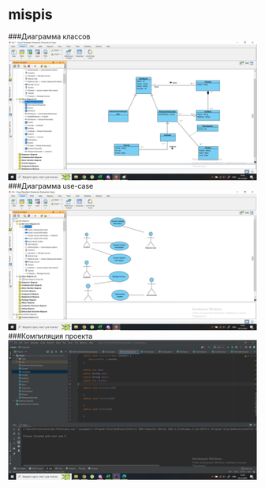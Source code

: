 # mispis
###Диаграмма классов
![alt text](https://github.com/xlebec27/mispis_lab10/blob/main/class%20diagram.png?raw=true)
###Диаграмма use-case
![alt text](https://github.com/xlebec27/mispis_lab10/blob/main/use%20case%20diagram.png?raw=true)
###Компиляция проекта
![alt text](https://github.com/xlebec27/mispis_lab10/blob/main/compilation.png?raw=true)
